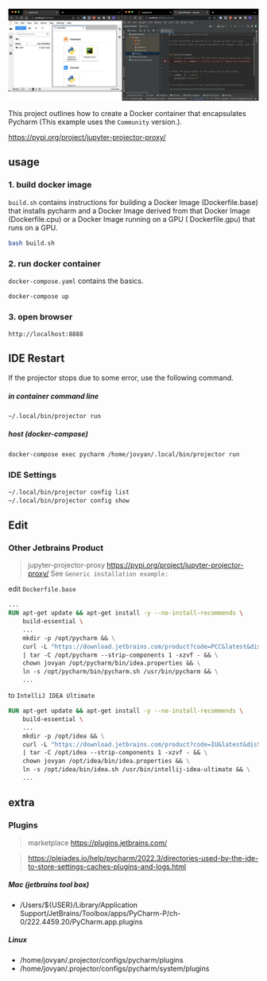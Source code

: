![image001](assets/image001.png)

This project outlines how to create a Docker container that encapsulates Pycharm (This example uses the `Community` version.).

https://pypi.org/project/jupyter-projector-proxy/

## usage

### 1. build docker image

`build.sh` contains instructions for building a Docker Image (Dockerfile.base) that installs pycharm and a Docker Image derived from that Docker Image (Dockerfile.cpu) or a Docker Image running on a GPU ( Dockerfile.gpu) that runs on a GPU.

```bash
bash build.sh
```

### 2. run docker container

`docker-compose.yaml` contains the basics.

```bash
docker-compose up
```

### 3. open browser

```
http://localhost:8888
```

## IDE Restart

If the projector stops due to some error, use the following command.

##### in container command line

```bash
~/.local/bin/projector run
```

##### host (docker-compose)

```bash
docker-compose exec pycharm /home/jovyan/.local/bin/projector run
```

### IDE Settings

```bash
~/.local/bin/projector config list
~/.local/bin/projector config show
```

## Edit

### Other Jetbrains Product

> jupyter-projector-proxy
> https://pypi.org/project/jupyter-projector-proxy/
> See `Generic installation example:`

edit `Dockerfile.base`

```Dockerfile
...
RUN apt-get update && apt-get install -y --no-install-recommends \
    build-essential \
    ...
    mkdir -p /opt/pycharm && \
    curl -L "https://download.jetbrains.com/product?code=PCC&latest&distribution=linux" \
    | tar -C /opt/pycharm --strip-components 1 -xzvf - && \
    chown jovyan /opt/pycharm/bin/idea.properties && \
    ln -s /opt/pycharm/bin/pycharm.sh /usr/bin/pycharm && \
    ...
```

to `IntelliJ IDEA Ultimate`

```Dockerfile
RUN apt-get update && apt-get install -y --no-install-recommends \
    build-essential \
    ...
    mkdir -p /opt/idea && \
    curl -L "https://download.jetbrains.com/product?code=IU&latest&distribution=linux" \
    | tar -C /opt/idea --strip-components 1 -xzvf - && \
    chown jovyan /opt/idea/bin/idea.properties && \
    ln -s /opt/idea/bin/idea.sh /usr/bin/intellij-idea-ultimate && \
    ...
```

## extra

### Plugins

> marketplace
> https://plugins.jetbrains.com/

> https://pleiades.io/help/pycharm/2022.3/directories-used-by-the-ide-to-store-settings-caches-plugins-and-logs.html

##### Mac (jetbrains tool box)

- /Users/${USER}/Library/Application Support/JetBrains/Toolbox/apps/PyCharm-P/ch-0/222.4459.20/PyCharm.app.plugins

##### Linux

- /home/jovyan/.projector/configs/pycharm/plugins
- /home/jovyan/.projector/configs/pycharm/system/plugins
